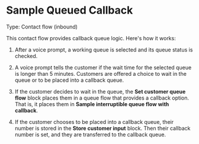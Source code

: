 # Sample Queued Callback<a name="sample-queued-callback"></a>

Type: Contact flow \(inbound\)

This contact flow provides callback queue logic\. Here's how it works: 

1. After a voice prompt, a working queue is selected and its queue status is checked\.

1. A voice prompt tells the customer if the wait time for the selected queue is longer than 5 minutes\. Customers are offered a choice to wait in the queue or to be placed into a callback queue\. 

1. If the customer decides to wait in the queue, the **Set customer queue flow** block places them in a queue flow that provides a callback option\. That is, it places them in **Sample interruptible queue flow with callback**\. 

1. If the customer chooses to be placed into a callback queue, their number is stored in the **Store customer input** block\. Then their callback number is set, and they are transferred to the callback queue\.